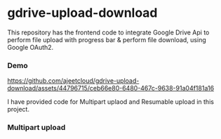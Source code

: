 # gdrive-upload-download
This repository has the frontend code to integrate Google Drive Api to perform file upload with progress bar & perform file download, using Google OAuth2.

### Demo
https://github.com/ajeetcloud/gdrive-upload-download/assets/44796715/ceb66e80-6480-467c-9638-91a04f181a16

I have provided code for Multipart uplaod and Resumable upload in this project.

### Multipart upload

